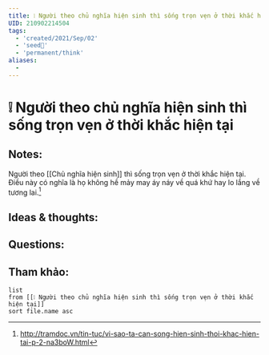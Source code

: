 ```yaml
---
title: ❕ Người theo chủ nghĩa hiện sinh thì sống trọn vẹn ở thời khắc hiện tại
UID: 210902214504
tags:
  - 'created/2021/Sep/02'
  - 'seed🥜'
  - 'permanent/think'
aliases:
  - 
---
```

# ❕ Người theo chủ nghĩa hiện sinh thì sống trọn vẹn ở thời khắc hiện tại

## Notes:
Người theo [[Chủ nghĩa hiện sinh]] thì sống trọn vẹn ở thời khắc hiện tại. Điều này có nghĩa là họ không hề mảy may áy náy về quá khứ hay lo lắng về tương lai.[^1]

## Ideas & thoughts:

## Questions:


## Tham khảo:
```dataview
list
from [[❕ Người theo chủ nghĩa hiện sinh thì sống trọn vẹn ở thời khắc hiện tại]]
sort file.name asc
```
[^1]:http://tramdoc.vn/tin-tuc/vi-sao-ta-can-song-hien-sinh-thoi-khac-hien-tai-p-2-na3boW.html